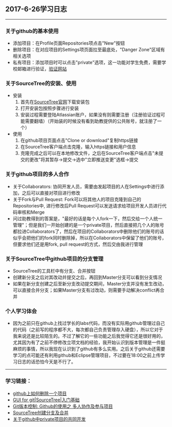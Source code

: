   ## 2017-6-26学习日志
  ***
  ### 关于github的基本使用
  - 添加项目：在Profile页面Repositories项点击"New"按钮
  - 删除项目：在对应项目的Settings项页面拉至最底处，"Danger Zone"区域有相关选项
  - 私有项目：添加项目时可以点击"private"选项，这一功能对学生免费，需要学校邮箱进行验证，[验证网站](https://education.github.com)
  ### 关于SourceTree的安装、使用
  - 安装
    1. 首先在[SourceTree官网](https://www.sourcetreeapp.com)下载安装包
    2. 打开安装包按照步骤进行安装
    3. 安装过程需要登陆Atlassian账户，如果没有则需要注册（注册验证过程可能需要翻墙）（开始装的时候没有看到助教提供的公共账号，就注册了一个）
  - 使用
    1. 在github项目页面点击"Clone or download"复制https链接
    2. 在SourceTree客户端点击克隆，输入https链接和用户信息
    3. 克隆完成之后可以在本地修改文件，之后在SourceTree客户端点击"未提交的更改"将其暂存->提交->选中"立即推送变更"选框->提交
  ### 关于github项目的多人合作
   - 关于Collaborators: 协同开发人员，需要由发起项目的人在Settings中进行添加，之后可以直接对项目进行修改
   - 关于Fork与Pull Request: Fork可以将其他人的项目克隆到自己的Repositories中, 进行修改后Pull Request可以发送请求给项目开发人员进行代码审核和Merge
   - 问过助教得到的答案是，"最好的话是每个人fork一下，然后交给一个人统一管理"；但是我们一开始创建的是一个private项目，然后直接把几个人的账号都拉进Collaborators了，然后在项目的Collaborators中删除他们的账号的话似乎会把他们的fork同时删除掉，所以在Collaborators中保留了他们的账号，但要求他们还是用fork, pull request的方式，然后交由我进行管理
  ### 关于SourceTree中github项目的分支管理
   - SourceTree的工具栏中有分支、合并按钮
   - 创建新分支之后对其改动并提交之后，再回到Master分支可以看到分支情况
   - 如果在新分支创建之后至新分支改动提交期间，Master分支并没有发生改动，可以直接合并分支；如果Master分支有过改动，则需要手动解决conflict再合并
  ### 个人学习体会
   - 因为之前只在github上找过学长的labs代码，而没有实际用github管理过自己的代码（之前写的程序都不大，每次都自己负责管理存入硬盘），所以它对于我来说还是比较陌生的。不过了解它的一些功能之后我觉得它还是很好用的，尤其因为有了之前不停修改立项文档的经验，我开始认识到版本管理是一件挺麻烦的事情，所以我现在认识到了github有多么实用。之后关于github还需要学习的点可能还有利用github和Eclipse管理项目，不过要在18:00之前上传学习日志的话恐怕今天是不行了。
  ***
  ### 学习链接：
  - [github上如何删除一个项目](http://blog.csdn.net/deng0zhaotai/article/details/38535251)
  - [GUI for git|SourceTree|入门基础](http://www.jianshu.com/p/be9f0484af9d)
  - [Git版本控制: Github的使用之 多人协作及参与项目](http://blog.csdn.net/pipisorry/article/details/45532883)
  - [SourceTree创建分支及合并](https://github.com/Myoursky/Blog/issues/5)
  - [关于github中private项目的共同开发](https://segmentfault.com/q/1010000002905786)

